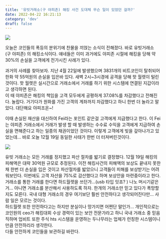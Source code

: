 ```yaml
---
title: '유빗거래소(구 야피존) 해킹 사건 도대체 무슨 일이 있었던 걸까?'
date: 2022-04-22 16:21:13
category: 'dev'
draft: false
---
```


![](https://encrypted-tbn0.gstatic.com/images?q=tbn:ANd9GcQu_tLHLsmg9C7J8GZImtKLD1Y05L_mQMkzicToMvje4-RI1jAp)

오늘은 코인들의 폭등의 분위기에 찬물을 끼얹는 소식이 전해졌다. 바로 유빗거래소(구 야피존) 의 해킹소식이다. 얘네들은 이미 과거에도 야피존 시절에 해킹을 당해 약 30%의 손실을 고객에게 전가시킨 사례가 있다.   
  
과거의 사례를 찾아보자. 지난 4월 22일에 발생했으며 3831개의 비트코인이 탈취되어 한화 약 55억원의 손실을 입은바 있다. 새벽 2시~3시경에 공격을 당해 핫 월렛이 털린 것이다. 핫 월렛은 실시간으로 거래소에서 거래를 하기 위한 시스템에 연결된 지갑이라고 생각하면 된다.   
이 때 야피존은 해킹의 책임을 고객 모두에게 공평하게 37.08%를 차감했다고 전해진다. 놀랍다. 거기다가 원화를 가진 고객의 계좌까지 차감했다고 하니 한번 더 놀라고 말았다. 대단해요 야피조온~!  
  
이때 손실된 재산을 대신하여 Fei라는 포인트 같은걸 고객에게 지급했다고 한다. 이 Fei는 야피존 거래소에서 거래가 발생 할 때 발생하는 수수료 수익을 고객에게 지급하여 손실을 면해준다고 하는 일종의 채권이었던 것이다. 이렇게 고객에게 빚을 갚아나가고 있었는데... 바로 오늘 12월 19일 동일한 사태가 한번 더 터져버린것이다. 

  

![](https://postfiles.pstatic.net/MjAxNzEyMTlfMTcw/MDAxNTEzNjgyMzMxMTgz.n-vauUTX_Guey7WbrR902OEBsku64KOCWCMpQCTZ2ycg.i86zKMsZJjbEZ-1ndEZqX6Jz9Vk2EM5A2EeNqFH9654g.PNG.nhj7/image.png?type=w773)

  

  

유빗 거래소는 모든 거래를 정지했고 파산 절차를 밟기로 결정했다. 12월 19일 해킹의 피해액은 대략 30억원 규모로 추정된다. 이전 해킹사건의 피해액의 보상도 끝내지 못한 채 한번 더 손실을 입은 것이고 파산절차를 밟았으니 고객들이 피해를 보상받기는 어려워보인다. 이번에도 고객 자산을 75%로 감산했다고 하며 보상안을 마련중이라고 한다.   
거래소를 통한 거래를 한다면 하드월렛을 쓰던가...(usb 타입 잇죠? ) 나노 머시기같은거... 아니면 거래소를 분산해서 사용하도록 하자. 한개의 거래소만 믿고 있다가 폭망할지도 모른다. 국내 대형 거래소의 경우 여기보단 훨씬 안전하다고 생각되어진다만... 사람 일은 모르는 것이다.   
하드월렛 또한 안전하다고는 하지만 분실이나 망가지면 어쩐단 말인가... 개인적으로는 코인원의 ceo가 해킹대회 수상 경력이 있는 보안 전문가라고 하니 국내 거래소 중 믿음직하며 업비트 또한 주식 hts 시스템을 운영하는 두나무라는 업체가 런칭한 시스템이니만큼 안전하리라 생각한다.   
다들 안전하게 코인들을 보관하길 바란다.
